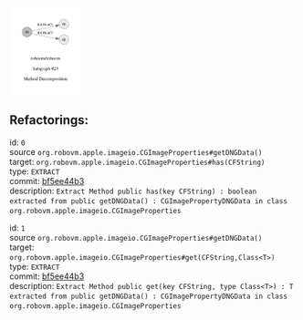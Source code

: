 <img src=subgraph_atomic_23.svg width=25%>

## Refactorings:

id: `0`\
source `org.robovm.apple.imageio.CGImageProperties#getDNGData()`\
target: `org.robovm.apple.imageio.CGImageProperties#has(CFString)`\
type: `EXTRACT`\
commit: [bf5ee44b3](https://github.com/robovm/robovm/commit/bf5ee44b3b576e01ab09cae9f50300417b01dc07)\
description: `Extract Method public has(key CFString) : boolean extracted from public getDNGData() : CGImagePropertyDNGData in class org.robovm.apple.imageio.CGImageProperties`

id: `1`\
source `org.robovm.apple.imageio.CGImageProperties#getDNGData()`\
target: `org.robovm.apple.imageio.CGImageProperties#get(CFString,Class<T>)`\
type: `EXTRACT`\
commit: [bf5ee44b3](https://github.com/robovm/robovm/commit/bf5ee44b3b576e01ab09cae9f50300417b01dc07)\
description: `Extract Method public get(key CFString, type Class<T>) : T extracted from public getDNGData() : CGImagePropertyDNGData in class org.robovm.apple.imageio.CGImageProperties`

